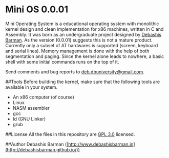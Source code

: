 # Mini OS 0.0.01
Mini Operating System is a educational operating system with monolithic kernel design and clean implementation for x86 machines, written in C and Assembly. It was born as an undergraduate project designed by [Debashis Barman](http://debashisbarman.github.io/). As the version (0.0.01) suggests this is not a mature product. Currently only a subset of AT hardwares is supported (screen, keyboard and serial lines). Memory management is done with the help of both segmentation and paging. Since the kernel alone leads to nowhere, a basic shell with some initial commands runs on the top of it.

Send comments and bug reports to [deb.dbuniversity@gmail.com](mailto:deb.dbuniversity@gmail.com).

##Tools
Before building the kernel, make sure that the following tools are available in your system.
<ul>
<li>An x86 computer (of course)</li>
<li>Linux</li>
<li>NASM assembler</li>
<li>gcc</li>
<li>ld (GNU Linker)</li>
<li>grub</li>
</ul>

##License
All the files in this repository are [GPL 3.0](http://www.gnu.org/licenses/gpl-3.0.en.html) licensed.

##Author
Debashis Barman ([http://www.debashisbarman.in](http://debashisbarman.github.io/))
